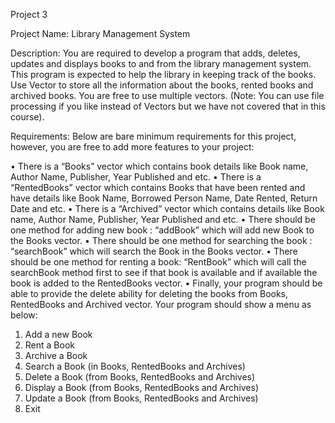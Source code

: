 Project 3												

Project Name: Library Management System

Description:
You are required to develop a program that adds, deletes, updates and displays books to and from the library management system. This program is expected to help the library in keeping track of the books. Use Vector to store all the information about the books, rented books and archived books. You are free to use multiple vectors. (Note: You can use file processing if you like instead of Vectors but we have not covered that in this course).

Requirements:
Below are bare minimum requirements for this project, however, you are free to add more features to your project:

•	There is a “Books” vector which contains book details like Book name, Author Name, Publisher, Year Published and etc.
•	There is a “RentedBooks” vector which contains Books that have been rented and have details like Book Name, Borrowed Person Name, Date Rented, Return Date and etc.
•	There is a “Archived” vector which contains details like Book name, Author Name, Publisher, Year Published and etc.
•	There should be one method for adding new book : “addBook” which will add new Book to the Books vector.
•	There should be one method for searching the book : “searchBook” which will search the Book in the Books vector.
•	There should be one method for renting a book: “RentBook” which will call the searchBook method first to see if that book is available and if available the book is added to the RentedBooks vector.
•	Finally, your program should be able to provide the delete ability for deleting the books from Books, RentedBooks and Archived vector.
Your program should show a menu as below:
1.	Add a new Book
2.	Rent a Book
3.	Archive a Book
4.	Search a Book (in Books, RentedBooks and Archives)
5.	Delete a Book (from Books, RentedBooks and Archives)
6.	Display a Book (from Books, RentedBooks and Archives)
7.	Update a Book (from Books, RentedBooks and Archives)
8.	Exit
